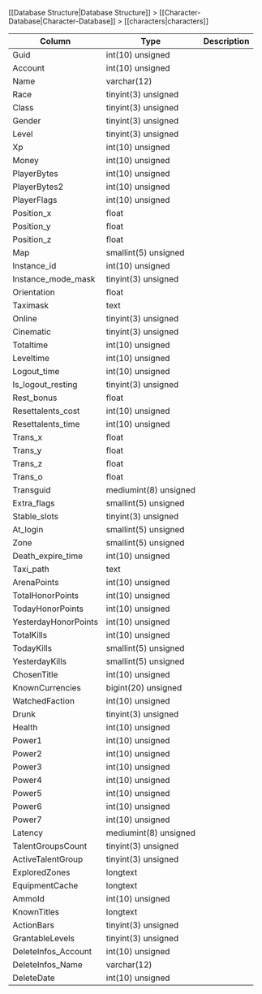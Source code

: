 [[Database Structure|Database Structure]] > [[Character-Database|Character-Database]] > [[characters|characters]]

Column | Type | Description
--- | --- | ---
Guid | int(10) unsigned | 
Account | int(10) unsigned | 
Name | varchar(12) | 
Race | tinyint(3) unsigned | 
Class | tinyint(3) unsigned | 
Gender | tinyint(3) unsigned | 
Level | tinyint(3) unsigned | 
Xp | int(10) unsigned | 
Money | int(10) unsigned | 
PlayerBytes | int(10) unsigned | 
PlayerBytes2 | int(10) unsigned | 
PlayerFlags | int(10) unsigned | 
Position_x | float | 
Position_y | float | 
Position_z | float | 
Map | smallint(5) unsigned | 
Instance_id | int(10) unsigned | 
Instance_mode_mask | tinyint(3) unsigned | 
Orientation | float | 
Taximask | text | 
Online | tinyint(3) unsigned | 
Cinematic | tinyint(3) unsigned | 
Totaltime | int(10) unsigned | 
Leveltime | int(10) unsigned | 
Logout_time | int(10) unsigned | 
Is_logout_resting | tinyint(3) unsigned | 
Rest_bonus | float | 
Resettalents_cost | int(10) unsigned | 
Resettalents_time | int(10) unsigned | 
Trans_x | float | 
Trans_y | float | 
Trans_z | float | 
Trans_o | float | 
Transguid | mediumint(8) unsigned | 
Extra_flags | smallint(5) unsigned | 
Stable_slots | tinyint(3) unsigned | 
At_login | smallint(5) unsigned | 
Zone | smallint(5) unsigned | 
Death_expire_time | int(10) unsigned | 
Taxi_path | text | 
ArenaPoints | int(10) unsigned | 
TotalHonorPoints | int(10) unsigned | 
TodayHonorPoints | int(10) unsigned | 
YesterdayHonorPoints | int(10) unsigned | 
TotalKills | int(10) unsigned | 
TodayKills | smallint(5) unsigned | 
YesterdayKills | smallint(5) unsigned | 
ChosenTitle | int(10) unsigned | 
KnownCurrencies | bigint(20) unsigned | 
WatchedFaction | int(10) unsigned | 
Drunk | tinyint(3) unsigned | 
Health | int(10) unsigned | 
Power1 | int(10) unsigned | 
Power2 | int(10) unsigned | 
Power3 | int(10) unsigned | 
Power4 | int(10) unsigned | 
Power5 | int(10) unsigned | 
Power6 | int(10) unsigned | 
Power7 | int(10) unsigned | 
Latency | mediumint(8) unsigned | 
TalentGroupsCount | tinyint(3) unsigned | 
ActiveTalentGroup | tinyint(3) unsigned | 
ExploredZones | longtext | 
EquipmentCache | longtext | 
AmmoId | int(10) unsigned | 
KnownTitles | longtext | 
ActionBars | tinyint(3) unsigned | 
GrantableLevels | tinyint(3) unsigned | 
DeleteInfos_Account | int(10) unsigned | 
DeleteInfos_Name | varchar(12) | 
DeleteDate | int(10) unsigned | 
